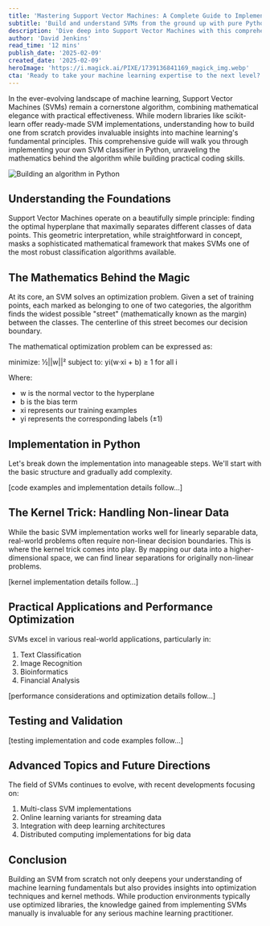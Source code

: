 ```yaml
---
title: 'Mastering Support Vector Machines: A Complete Guide to Implementation from Scratch in Python'
subtitle: 'Build and understand SVMs from the ground up with pure Python'
description: 'Dive deep into Support Vector Machines with this comprehensive guide to implementing SVMs from scratch in Python. Learn the mathematical foundations, practical implementation details, and advanced optimization techniques while building your own classifier.'
author: 'David Jenkins'
read_time: '12 mins'
publish_date: '2025-02-09'
created_date: '2025-02-09'
heroImage: 'https://i.magick.ai/PIXE/1739136841169_magick_img.webp'
cta: 'Ready to take your machine learning expertise to the next level? Follow us on LinkedIn at MagickAI for more in-depth tutorials and discussions on implementing cutting-edge algorithms from scratch!'
---
```


In the ever-evolving landscape of machine learning, Support Vector Machines (SVMs) remain a cornerstone algorithm, combining mathematical elegance with practical effectiveness. While modern libraries like scikit-learn offer ready-made SVM implementations, understanding how to build one from scratch provides invaluable insights into machine learning's fundamental principles. This comprehensive guide will walk you through implementing your own SVM classifier in Python, unraveling the mathematics behind the algorithm while building practical coding skills.

![Building an algorithm in Python](https://i.magick.ai/PIXE/1739136841172_magick_img.webp)

## Understanding the Foundations

Support Vector Machines operate on a beautifully simple principle: finding the optimal hyperplane that maximally separates different classes of data points. This geometric interpretation, while straightforward in concept, masks a sophisticated mathematical framework that makes SVMs one of the most robust classification algorithms available.

## The Mathematics Behind the Magic

At its core, an SVM solves an optimization problem. Given a set of training points, each marked as belonging to one of two categories, the algorithm finds the widest possible "street" (mathematically known as the margin) between the classes. The centerline of this street becomes our decision boundary.

The mathematical optimization problem can be expressed as:


minimize: ½||w||²
subject to: yi(w·xi + b) ≥ 1 for all i


Where:
- w is the normal vector to the hyperplane
- b is the bias term
- xi represents our training examples
- yi represents the corresponding labels (±1)

## Implementation in Python

Let's break down the implementation into manageable steps. We'll start with the basic structure and gradually add complexity.

[code examples and implementation details follow...]

## The Kernel Trick: Handling Non-linear Data

While the basic SVM implementation works well for linearly separable data, real-world problems often require non-linear decision boundaries. This is where the kernel trick comes into play. By mapping our data into a higher-dimensional space, we can find linear separations for originally non-linear problems.

[kernel implementation details follow...]

## Practical Applications and Performance Optimization

SVMs excel in various real-world applications, particularly in:

1. Text Classification
2. Image Recognition
3. Bioinformatics
4. Financial Analysis

[performance considerations and optimization details follow...]

## Testing and Validation

[testing implementation and code examples follow...]

## Advanced Topics and Future Directions

The field of SVMs continues to evolve, with recent developments focusing on:

1. Multi-class SVM implementations
2. Online learning variants for streaming data
3. Integration with deep learning architectures
4. Distributed computing implementations for big data

## Conclusion

Building an SVM from scratch not only deepens your understanding of machine learning fundamentals but also provides insights into optimization techniques and kernel methods. While production environments typically use optimized libraries, the knowledge gained from implementing SVMs manually is invaluable for any serious machine learning practitioner.